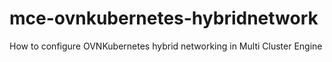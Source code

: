 # mce-ovnkubernetes-hybridnetwork
How to configure OVNKubernetes hybrid networking in Multi Cluster Engine 
